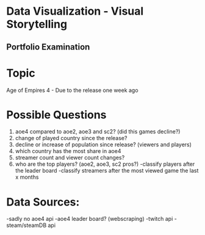 # Data Visualization - Visual Storytelling
## Portfolio Examination

# Topic
Age of Empires 4 - Due to the release one week ago

# Possible Questions
1. aoe4 compared to aoe2, aoe3 and sc2? (did this games decline?)
2. change of played country since the release?
3. decline or increase of population since release? (viewers and players)
4. which country has the most share in aoe4
5. streamer count and viewer count changes?
6. who are the top players? (aoe2, aoe3, sc2 pros?)
  -classify players after the leader board
  -classify streamers after the most viewed game the last x months

# Data Sources:
-sadly no aoe4 api
-aoe4 leader board? (webscraping)
-twitch api
-steam/steamDB api
